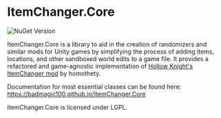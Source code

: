 # ItemChanger.Core

![NuGet Version](https://img.shields.io/nuget/v/ItemChanger.Core?link=https%3A%2F%2Fwww.nuget.org%2Fpackages%2FItemChanger.Core)



ItemChanger.Core is a library to aid in the creation of randomizers and similar mods for Unity games by simplifying the
process of adding items, locations, and other sandboxed world edits to a game file. It provides a refactored and
game-agnostic implementation of
[Hollow Knight's ItemChanger mod](https://github.com/homothetyhk/HollowKnight.ItemChanger) by homothety.

Documentation for most essential classes can be found here: https://badmagic100.github.io/ItemChanger.Core

ItemChanger.Core is licensed under LGPL.
